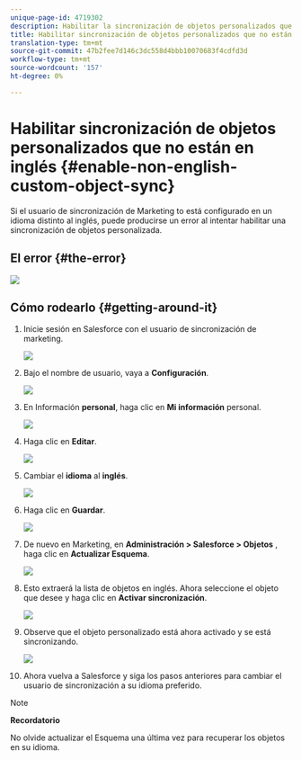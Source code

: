 ```yaml
---
unique-page-id: 4719302
description: Habilitar la sincronización de objetos personalizados que no están en inglés - Documentos de marketing - Documentación del producto
title: Habilitar sincronización de objetos personalizados que no están en inglés
translation-type: tm+mt
source-git-commit: 47b2fee7d146c3dc558d4bbb10070683f4cdfd3d
workflow-type: tm+mt
source-wordcount: '157'
ht-degree: 0%

---
```



# Habilitar sincronización de objetos personalizados que no están en inglés {#enable-non-english-custom-object-sync}

Si el usuario de sincronización de Marketing to está configurado en un idioma distinto al inglés, puede producirse un error al intentar habilitar una sincronización de objetos personalizada.

## El error {#the-error}

![](assets/image2014-12-10-13-3a17-3a51.png)

## Cómo rodearlo {#getting-around-it}

1. Inicie sesión en Salesforce con el usuario de sincronización de marketing.

   ![](assets/image2014-12-10-13-3a18-3a1.png)

1. Bajo el nombre de usuario, vaya a **Configuración**.

   ![](assets/image2014-12-10-13-3a18-3a11.png)

1. En Información **personal**, haga clic en **Mi información** personal.

   ![](assets/image2014-12-10-13-3a18-3a22.png)

1. Haga clic en **Editar**.

   ![](assets/image2014-12-10-13-3a18-3a32.png)

1. Cambiar el **idioma** al **inglés**.

   ![](assets/image2014-12-10-13-3a18-3a45.png)

1. Haga clic en **Guardar**.

   ![](assets/image2014-12-10-13-3a18-3a55.png)

1. De nuevo en Marketing, en **Administración > Salesforce > Objetos** , haga clic en **Actualizar Esquema**.

   ![](assets/image2014-12-10-13-3a19-3a6.png)

1. Esto extraerá la lista de objetos en inglés. Ahora seleccione el objeto que desee y haga clic en **Activar sincronización**.

   ![](assets/image2014-12-10-13-3a19-3a16.png)

1. Observe que el objeto personalizado está ahora activado y se está sincronizando.

   ![](assets/image2014-12-10-13-3a19-3a26.png)

1. Ahora vuelva a Salesforce y siga los pasos anteriores para cambiar el usuario de sincronización a su idioma preferido.

>[!NOTE]
>
>**Recordatorio**
>
>No olvide actualizar el Esquema una última vez para recuperar los objetos en su idioma.

